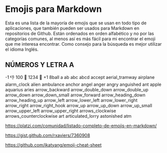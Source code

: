 # Emojis para Markdown

Esta es una lista de la mayoría de emojis que se usan en todo tipo de aplicaciones, que también pueden ser usados para Markdown en repositorios de Github. Están ordenados en orden alfabético y no por las categorías comunes, al menos así es más fácil para mi encontrar el emoji que me interesa encontrar. Como consejo para la búsqueda es mejor utilizar el idioma Inglés.

## NÚMEROS Y LETRA A

-1  :-1:
100  :100:
1234  :1234:
+1
8ball
a
ab
abc
abcd
accept
aerial_tramway
airplane
alarm_clock
alien
ambulance
anchor
angel
anger
angry
anguished
ant
apple
aquarius
aries
arrow_backward
arrow_double_down
arrow_double_up
arrow_down
arrow_down_small
arrow_forward
arrow_heading_down
arrow_heading_up
arrow_left
arrow_lower_left
arrow_lower_right
arrow_right
arrow_right_hook
arrow_up
arrow_up_down
arrow_up_small
arrow_upper_left
arrow_upper_right
arrows_clockwise
arrows_counterclockwise
art
articulated_lorry
astonished
atm

https://platzi.com/comunidad/listado-completo-de-emojis-en-markdown/

https://gist.github.com/rxaviers/7360908

https://github.com/ikatyang/emoji-cheat-sheet
